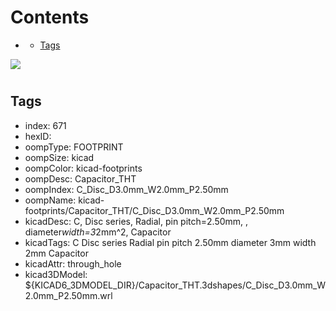 



Contents
========

* [](#)
	* [Tags](#tags)
  
![][im]
# 

## Tags

- index: 671
- hexID: 
- oompType: FOOTPRINT
- oompSize: kicad
- oompColor: kicad-footprints
- oompDesc: Capacitor_THT
- oompIndex: C_Disc_D3.0mm_W2.0mm_P2.50mm
- oompName: kicad-footprints/Capacitor_THT/C_Disc_D3.0mm_W2.0mm_P2.50mm
- kicadDesc: C, Disc series, Radial, pin pitch=2.50mm, , diameter*width=3*2mm^2, Capacitor
- kicadTags: C Disc series Radial pin pitch 2.50mm  diameter 3mm width 2mm Capacitor
- kicadAttr: through_hole
- kicad3DModel: ${KICAD6_3DMODEL_DIR}/Capacitor_THT.3dshapes/C_Disc_D3.0mm_W2.0mm_P2.50mm.wrl



[im]: image.png
